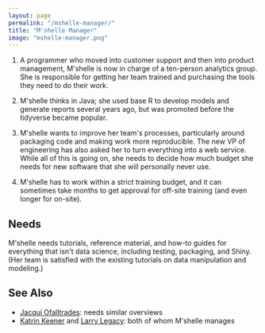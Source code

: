 ```yaml
---
layout: page
permalink: "/mshelle-manager/"
title: "M'shelle Manager"
image: "mshelle-manager.png"
---
```


1. A programmer who moved into customer support and then into product
   management, M'shelle is now in charge of a ten-person analytics group. She is
   responsible for getting her team trained and purchasing the tools they need
   to do their work.

2. M'shelle thinks in Java; she used base R to develop models and generate
   reports several years ago, but was promoted before the tidyverse became
   popular.

3. M'shelle wants to improve her team's processes, particularly around packaging
   code and making work more reproducible. The new VP of engineering has also
   asked her to turn everything into a web service. While all of this is going
   on, she needs to decide how much budget she needs for new software that she
   will personally never use.

4. M'shelle has to work within a strict training budget, and it can sometimes
   take months to get approval for off-site training (and even longer for
   on-site).

## Needs

M'shelle needs tutorials, reference material, and how-to guides for everything
that isn't data science, including testing, packaging, and Shiny. (Her team is
satisfied with the existing tutorials on data manipulation and modeling.)

## See Also

-   [Jacqui Ofalltrades](../jacqui-ofalltrades): needs similar overviews
-   [Katrin Keener](../katrin-keener) and [Larry Legacy](../larry-legacy/): both of whom M'shelle manages
